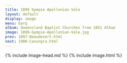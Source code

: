 ```yaml
---
title: 1899 Gympie Apollonian Vale
layout: default
display: image
menu: barq
album: Queensland Baptist Churches from 1851 Album
image: 1899-Gympie-Apollonian-Vale.jpg
prev: 1897-Beaudesert.html
next: 1900-Canungra.html
---
```

{% include image-head.md %}
{% include image.html %}